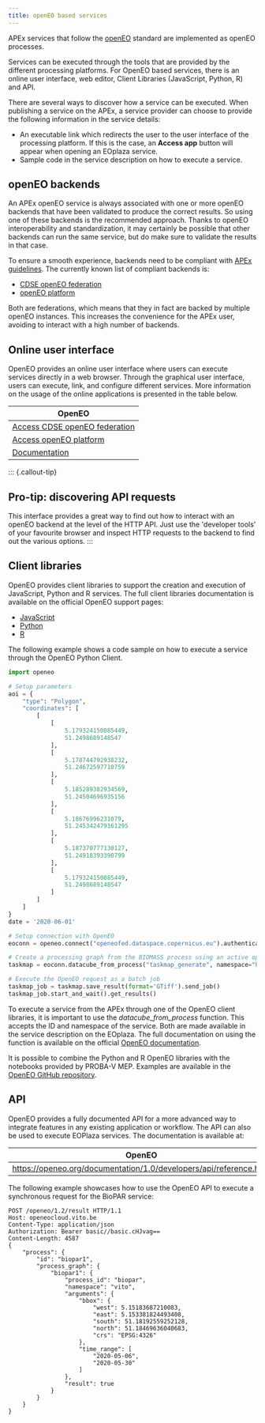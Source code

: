 ```yaml
---
title: openEO based services
---
```


APEx services that follow the [openEO](https://openeo.org/) standard are implemented as openEO processes.


Services can be executed through the tools that are provided by the different processing platforms.
For OpenEO based services, there is an online user interface, web editor, Client Libraries (JavaScript, Python, R) and API.

There are several ways to discover how a service can be executed. When publishing a service on the APEx, a service provider can choose to provide the following information in the service details:

* An executable link which redirects the user to the user interface of the processing platform. If this is the case, an **Access app** button will appear when opening an EOplaza service.
* Sample code in the service description on how to execute a service.

## openEO backends

An APEx openEO service is always associated with one or more openEO backends that have been validated to produce the correct
results. So using one of these backends is the recommended approach. Thanks to openEO interoperability and standardization,
it may certainly be possible that other backends can run the same service, but do make sure to validate the results in that case.

To ensure a smooth experience, backends need to be compliant with [APEx guidelines](../interoperability/algohostingenv.md).
The currently known list of compliant backends is:

- [CDSE openEO federation](https://openeofed.dataspace.copernicus.eu)
- [openEO platform](https://openeo.cloud)

Both are federations, which means that they in fact are backed by multiple openEO instances. This increases the convenience
for the APEx user, avoiding to interact with a high number of backends.

## Online user interface

OpenEO provides an online user interface where users can execute services directly in a web browser.
Through the graphical user interface, users can execute, link, and configure different services. More information on the usage of the online applications is presented in the table below.

| OpenEO                                                                     |
|----------------------------------------------------------------------------|
| [Access CDSE openEO federation](https://openeofed.dataspace.copernicus.eu) |
| [Access openEO platform](https://editor.openeo.cloud)                      |
| [Documentation](https://openeo.org/documentation/1.0/#introduction)        |

::: {.callout-tip}
## Pro-tip: discovering API requests

This interface provides a great way to find out how to interact with an openEO backend at the level of the HTTP API.
Just use the 'developer tools' of your favourite browser and inspect HTTP requests to the backend to find out the various options.
:::

## Client libraries

OpenEO provides client libraries to support the creation and execution of JavaScript, Python and R services. The full client libraries documentation is available on the official OpenEO support pages:

* [JavaScript](https://openeo.org/documentation/1.0/javascript/)
* [Python](https://openeo.org/documentation/1.0/python/)
* [R](https://openeo.org/documentation/1.0/r/ )

The following example shows a code sample on how to execute a service through the OpenEO Python Client.

```python
import openeo

# Setup parameters
aoi = {
    "type": "Polygon",
    "coordinates": [
        [
            [
                5.179324150085449,
                51.2498689148547
            ],
            [
                5.178744792938232,
                51.24672597710759
            ],
            [
                5.185289382934569,
                51.24504696935156
            ],
            [
                5.18676996231079,
                51.245342479161295
            ],
            [
                5.187370777130127,
                51.24918393390799
            ],
            [
                5.179324150085449,
                51.2498689148547
            ]
        ]
    ]
}
date = '2020-06-01'

# Setup connection with OpenEO
eoconn = openeo.connect("openeofed.dataspace.copernicus.eu").authenticate_oidc()

# Create a processing graph from the BIOMASS process using an active openEO connection
taskmap = eoconn.datacube_from_process("taskmap_generate", namespace="https://github.com/ESA-APEx/apex_algorithms/raw/main/openeo_udp/worldcereal_inference.json", bbox=aoi)

# Execute the OpenEO request as a batch job
taskmap_job = taskmap.save_result(format='GTiff').send_job()
taskmap_job.start_and_wait().get_results()
```

To execute a service from the APEx through one of the OpenEO client libraries, it is important to use the *datacube_from_process* function.
This accepts the ID and namespace of the service.
Both are made available in the service description on the EOplaza.
The full documentation on using the function is available on the official [OpenEO documentation](https://open-eo.github.io/openeo-python-client/datacube_construction.html#datacube-from-process).

It is possible to combine the Python and R OpenEO libraries with the notebooks provided by PROBA-V MEP.
Examples are available in the [OpenEO GitHub repository](https://github.com/Open-EO/openeo-python-client/tree/master/examples).

## API

OpenEO provides a fully documented API for a more advanced way to integrate features in any existing application or workflow. The API can also be used to execute EOPlaza services. The documentation is available at:

| OpenEO |
|---|
| https://openeo.org/documentation/1.0/developers/api/reference.html |

The following example showcases how to use the OpenEO API to execute a synchronous request for the BioPAR service:

```curl
POST /openeo/1.2/result HTTP/1.1
Host: openeocloud.vito.be
Content-Type: application/json
Authorization: Bearer basic//basic.cHJvag==
Content-Length: 4587
{
    "process": {
        "id": "biopar1",
        "process_graph": {
            "biopar1": {
                "process_id": "biopar",
                "namespace": "vito",
                "arguments": {
                    "bbox": {
                        "west": 5.15183687210083,
                        "east": 5.153381824493408,
                        "south": 51.18192559252128,
                        "north": 51.18469636040683,
                        "crs": "EPSG:4326"
                    },
                    "time_range": [
                        "2020-05-06",
                        "2020-05-30"
                    ]
                },
                "result": true
            }
        }
    }
}
```

